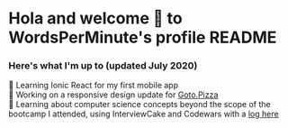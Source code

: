 # Hola and welcome 🤗 to WordsPerMinute's profile README 
### Here's what I'm up to (updated July 2020)  
🌱 Learning Ionic React for my first mobile app  
🔭 Working on a responsive design update for [Goto.Pizza](https://github.com/bdell/goto.pizza)  
🤔 Learning about computer science concepts beyond the scope of the bootcamp I attended, using InterviewCake and Codewars with a [log here](https://github.com/WordsPerMinute/codewars)

<!--
**WordsPerMinute/WordsPerMinute** is a ✨ _special_ ✨ repository because its `README.md` (this file) appears on your GitHub profile.

Here are some ideas to get you started:

- 🔭 I’m currently working on ...
- 🌱 I’m currently learning ...
- 👯 I’m looking to collaborate on ...
- 🤔 I’m looking for help with ...
- 💬 Ask me about ...
- 📫 How to reach me: ...
- 😄 Pronouns: ...
- ⚡ Fun fact: ...
-->
